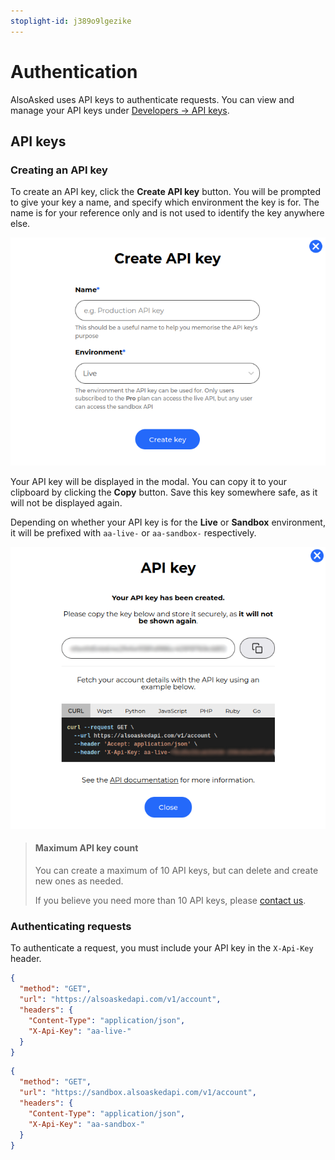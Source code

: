 ```yaml
---
stoplight-id: j389o9lgezike
---
```


# Authentication

AlsoAsked uses API keys to authenticate requests. You can view and manage your API keys under [Developers -> API keys](https://alsoasked.com/developer/keys).

## API keys

### Creating an API key

To create an API key, click the **Create API key** button. You will be prompted to give your key a name, and specify which environment the key is for. The name is for your reference only and is not used to identify the key anywhere else.

<!-- focus: false -->
![Add API key](../assets/images/create-api-key-modal.png)

Your API key will be displayed in the modal. You can copy it to your clipboard by clicking the **Copy** button. Save this key somewhere safe, as it will not be displayed again.

Depending on whether your API key is for the **Live** or **Sandbox** environment, it will be prefixed with `aa-live-` or `aa-sandbox-` respectively.

<!-- focus: false -->
![Generated API key](../assets/images/generated-api-key-modal.png)

<!-- theme: info -->
> #### Maximum API key count
>
> You can create a maximum of 10 API keys, but can delete and create new ones as needed.
>
> If you believe you need more than 10 API keys, please [contact us](mailto:help@alsoasked.com).

### Authenticating requests

To authenticate a request, you must include your API key in the `X-Api-Key` header.

<!--
type: tab
title: Live
-->

```json http
{
  "method": "GET",
  "url": "https://alsoaskedapi.com/v1/account",
  "headers": {
    "Content-Type": "application/json",
    "X-Api-Key": "aa-live-"
  }
}
```

<!--
type: tab
title: Sandbox
-->

```json http
{
  "method": "GET",
  "url": "https://sandbox.alsoaskedapi.com/v1/account",
  "headers": {
    "Content-Type": "application/json",
    "X-Api-Key": "aa-sandbox-"
  }
}
```

<!-- type: tab-end -->
